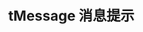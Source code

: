 # tMessage 消息提示

<div style="height: 20px"><messageDemo1></messageDemo1></div><br>

<div><messageDemo2></messageDemo2></div>





<script setup> 
    import messageDemo1 from '../components/messageDemo1.vue'
    import messageDemo2 from '../components/messageDemo2.vue'
</script>